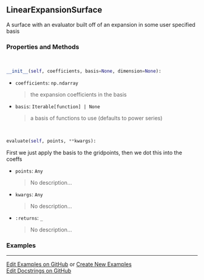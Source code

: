 ## <a id="McUtils.Zachary.Surfaces.BaseSurface.LinearExpansionSurface">LinearExpansionSurface</a>
A surface with an evaluator built off of an expansion in some user specified basis

### Properties and Methods
<a id="McUtils.Zachary.Surfaces.BaseSurface.LinearExpansionSurface.__init__">&nbsp;</a>
```python
__init__(self, coefficients, basis=None, dimension=None): 
```

- `coefficients`: `np.ndarray`
    >the expansion coefficients in the basis
- `basis`: `Iterable[function] | None`
    >a basis of functions to use (defaults to power series)

<a id="McUtils.Zachary.Surfaces.BaseSurface.LinearExpansionSurface.evaluate">&nbsp;</a>
```python
evaluate(self, points, **kwargs): 
```
First we just apply the basis to the gridpoints, then we dot this into the coeffs
- `points`: `Any`
    >No description...
- `kwargs`: `Any`
    >No description...
- `:returns`: `_`
    >No description...

### Examples


___

[Edit Examples on GitHub](https://github.com/McCoyGroup/References/edit/gh-pages/Documentation/examples/McUtils/Zachary/Surfaces/BaseSurface/LinearExpansionSurface.md) or 
[Create New Examples](https://github.com/McCoyGroup/References/new/gh-pages/?filename=Documentation/examples/McUtils/Zachary/Surfaces/BaseSurface/LinearExpansionSurface.md) <br/>
[Edit Docstrings on GitHub](https://github.com/McCoyGroup/McUtils/edit/master/Zachary/Surfaces/BaseSurface.py?message=Update%20Docs)